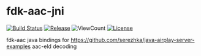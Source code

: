# fdk-aac-jni

[![Build Status](https://travis-ci.com/serezhka/fdk-aac-jni.svg?branch=master)](https://travis-ci.com/serezhka/fdk-aac-jni) 
[![Release](https://jitpack.io/v/serezhka/fdk-aac-jni.svg)](https://jitpack.io/#serezhka/fdk-aac-jni) 
![ViewCount](https://views.whatilearened.today/views/github/serezhka/fdk-aac-jni.svg)
[![License](https://img.shields.io/badge/license-MIT-blue.svg)](http://opensource.org/licenses/MIT)

fdk-aac java bindings for https://github.com/serezhka/java-airplay-server-examples aac-eld decoding
